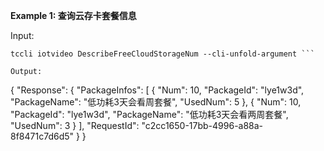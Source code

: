 **Example 1: 查询云存卡套餐信息**



Input: 

```
tccli iotvideo DescribeFreeCloudStorageNum --cli-unfold-argument ```

Output: 
```
{
    "Response": {
        "PackageInfos": [
            {
                "Num": 10,
                "PackageId": "lye1w3d",
                "PackageName": "低功耗3天会看周套餐",
                "UsedNum": 5
            },
            {
                "Num": 10,
                "PackageId": "lye1w3d",
                "PackageName": "低功耗3天会看两周套餐",
                "UsedNum": 3
            }
        ],
        "RequestId": "c2cc1650-17bb-4996-a88a-8f8471c7d6d5"
    }
}
```

